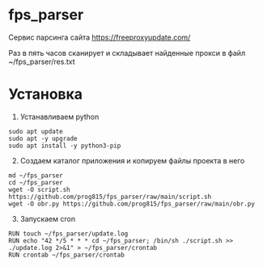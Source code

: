 # fps_parser
Сервис парсинга сайта https://freeproxyupdate.com/

Раз в пять часов сканирует и складывает найденные прокси в файл ~/fps_parser/res.txt 

# Установка

1. Устанавливаем python
```
sudo apt update
sudo apt -y upgrade
sudo apt install -y python3-pip
```

2. Создаем каталог приложения и копируем файлы проекта в него
```
md ~/fps_parser
cd ~/fps_parser
wget -O script.sh https://github.com/prog815/fps_parser/raw/main/script.sh
wget -O obr.py https://github.com/prog815/fps_parser/raw/main/obr.py
```

3. Запускаем cron
```
RUN touch ~/fps_parser/update.log
RUN echo "42 */5 * * * cd ~/fps_parser; /bin/sh ./script.sh >> ./update.log 2>&1" > ~/fps_parser/crontab
RUN crontab ~/fps_parser/crontab
```